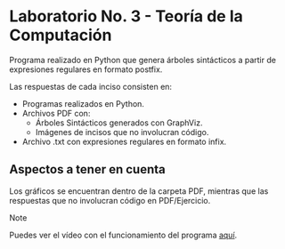 # Laboratorio No. 3 - Teoría de la Computación

Programa realizado en Python que genera árboles sintácticos a partir de expresiones regulares en formato postfix.

Las respuestas de cada inciso consisten en:

- Programas realizados en Python.
- Archivos PDF con:
  - Árboles Sintácticos generados con GraphViz.
  - Imágenes de incisos que no involucran código.
- Archivo .txt con expresiones regulares en formato infix.

## Aspectos a tener en cuenta

Los gráficos se encuentran dentro de la carpeta PDF, mientras que las respuestas que no involucran código en PDF/Ejercicio.

>[!NOTE]
> Puedes ver el vídeo con el funcionamiento del programa [aquí](https://youtu.be/yRyCYz6noEE).
